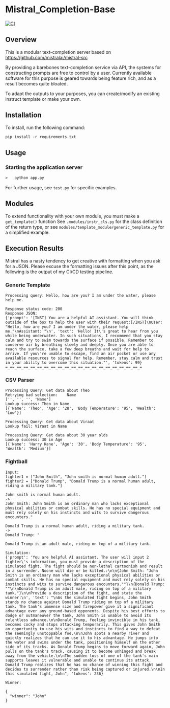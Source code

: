 # Mistral_Completion-Base
[![CI](https://github.com/UdarGIT829/Mistral_Completion-Base/actions/workflows/ci.yml/badge.svg)](https://github.com/UdarGIT829/Mistral_Completion-Base/actions/workflows/ci.yml)
## Overview
This is a modular text-completion server based on https://github.com/mistralai/mistral-src

By providing a barebones text-completion service via API, the systems for constructing prompts are free to control by a user. Currently available software for this purpose is geared towards being feature rich, and as a result becomes quite bloated. 

To adapt the outputs to your purposes, you can create/modify an existing instruct template or make your own.

## Installation
To install, run the following command:
```ps
pip install -r requirements.txt
```

## Usage

### Starting the application server
```ps
>   python app.py 
```

For further usage, see `test.py` for specific examples.

## Modules
To extend functionality with your own module, you must make a `get_template()` function
See `.modules/instr_cls.py` for the class definition of the return type, or see `modules/template_module/generic_template.py` for a simplified example.
## Execution Results
Mistral has a nasty tendency to get creative with formatting when you ask for a JSON. Please excuse the formatting issues after this point, as the following is the output of my CI/CD testing pipeline.
### Generic Template
```
Processing query: Hello, how are you? I am under the water, please help me.

Response status code: 200
Response JSON:
{'prompt': '[INST] You are a helpful AI assistant. You will think outside of the box to help the user with their request:[/INST]\nUser: "Hello, how are you? I am under the water, please help me."\nAssistant: "\n', 'text': 'Hello! It\'s great to hear from you while being underwater. In such situations, I recommend that you stay calm and try to swim towards the surface if possible. Remember to conserve air by breathing slowly and deeply. Once you are able to reach the surface, take a few deep breaths and wait for help to arrive. If you\'re unable to escape, find an air pocket or use any available resources to signal for help. Remember, stay calm and trust in your ability to overcome this situation."', 'tokens': 99}
=_==_==_==_==_==_==_==_==_==_==_==_==_==_==_==_==_==_==_==_=
```
### CSV Parser
```
Processing Query: Get data about Theo
Retrying bad selection:    Name
['', '', '', 'Name']
Lookup success: Theo in Name
[{'Name': 'Theo', 'Age': '28', 'Body Temperature': '95', 'Wealth': 'Low'}]

```
```
Processing Query: Get data about Viraat
Lookup fail: Viraat in Name

```
```
Processing Query: Get data about 30 year olds
Lookup success: 30 in Age
[{'Name': 'Harry Kane', 'Age': '30', 'Body Temperature': '95', 'Wealth': 'Medium'}]

```
### Fightball
```
Input:
fighter1 = ["John Smith", "John smith is normal human adult."]
fighter2 = ["Donald Trump", "Donald Trump is a normal human adult, riding a military tank."]
```
```
John smith is normal human adult.
->
John Smith: John Smith is an ordinary man who lacks exceptional physical abilities or combat skills. He has no special equipment and must rely solely on his instincts and wits to survive dangerous encounters."
```

```
Donald Trump is a normal human adult, riding a military tank.
->
Donald Trump: "

Donald Trump is an adult male, riding on top of a military tank.
```

```
Simulation:
{'prompt': 'You are helpful AI assistant. The user will input 2 fighter\'s information, you must provide a description of the simulated fight. The fight should be non-lethal cartoonish and result in a surrender. Noone will die or be killed.:\n\n{John Smith: "John Smith is an ordinary man who lacks exceptional physical abilities or combat skills. He has no special equipment and must rely solely on his instincts and wits to survive dangerous encounters.""}\n{Donald Trump: ""\n\nDonald Trump is an adult male, riding on top of a military tank."}\n\nProvide a description of the fight, and state the winner:\n', 'text': "\nAs the simulated fight begins, John Smith stands no chance against Donald Trump riding on top of a military tank. The tank's immense size and firepower give it a significant advantage over any ground-based opponents. Despite his best efforts to dodge or outmaneuver the tank, John Smith is unable to avoid its relentless advance.\n\nDonald Trump, feeling invincible in his tank, becomes cocky and stops attacking temporarily. This gives John Smith an opportunity to use his wits and instincts to find a way to defeat the seemingly unstoppable foe.\n\nJohn spots a nearby river and quickly realizes that he can use it to his advantage. He jumps into the water and swims under the tank, positioning himself on the other side of its tracks. As Donald Trump begins to move forward again, John pulls on the tank's track, causing it to become unhinged and break away from the vehicle.\n\nThe sudden loss of one of the tank's main supports leaves it vulnerable and unable to continue its attack. Donald Trump realizes that he has no chance of winning this fight and decides to surrender rather than risk being captured or injured.\n\nIn this simulated fight, John", 'tokens': 236}
```
```
Winner:

{
  "winner": "John"
}
```
